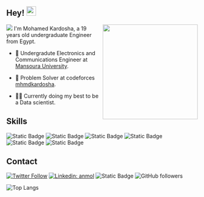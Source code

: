 ## Hey! <img src="https://media.giphy.com/media/hvRJCLFzcasrR4ia7z/giphy.gif" width="25px">
 <img src="https://readme-typing-svg.demolab.com/?lines=Always%20passionate;Always%20learning%20new%20things&font=Fira%20Code&center=true&width=440&height=45&color=f75c7e&vCenter=true&pause=1000&size=22" />
<img align='right' src="https://media.giphy.com/media/LaVp0AyqR5bGsC5Cbm/giphy.gif" width="250">
I'm Mohamed Kardosha, a 19 years old undergraduate Engineer from Egypt.

- 👥 Undergradute Electronics and Communications Engineer at [Mansoura University]("https://www.mans.edu.eg/en").

- 🦔 Problem Solver at codeforces [mhmdkardosha](https://codeforces.com/profile/mhmdkrdsh4).

- 👨‍💻 Currently doing my best to be a Data scientist.

  
## Skills
<img alt="Static Badge" src="https://img.shields.io/badge/C%2B%2B-darkblue?logo=C%2B%2B">&nbsp;<img alt="Static Badge" src="https://img.shields.io/badge/Java-orange?logo=oracle">&nbsp;<img alt="Static Badge" src="https://img.shields.io/badge/python-white?logo=python">&nbsp;<img alt="Static Badge" src="https://img.shields.io/badge/Numpy-blue?logo=Numpy">&nbsp;<img alt="Static Badge" src="https://img.shields.io/badge/Pandas-darkred?logo=Pandas">&nbsp;<img alt="Static Badge" src="https://img.shields.io/badge/Jupyter-white?logo=Jupyter">



## Contact
[![Twitter Follow](https://img.shields.io/twitter/follow/misteranmol?label=kardoshasspace)](https://twitter.com/kardoshasspace)
[![Linkedin: anmol](https://img.shields.io/badge/-Kardosha-blue?style=flat-square&logo=Linkedin&logoColor=white&link=https://www.linkedin.com/in/mohamed-kardosha-4b8552248/)](https://www.linkedin.com/in/mohamed-kardosha-4b8552248/)
<img alt="Static Badge" src="https://img.shields.io/badge/mohamedkrdsh9%40gmail.com-white?logo=Gmail">
![GitHub followers](https://img.shields.io/github/followers/mhmdkardosha?label=Follow&style=social)

![Top Langs](https://github-readme-stats.vercel.app/api/top-langs/?username=mhmdkardosha&hide=TeX&layout=compact)




